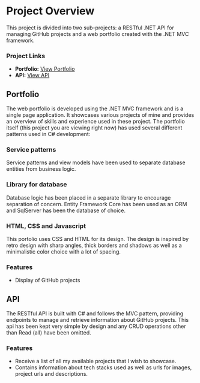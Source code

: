 # Project Overview

This project is divided into two sub-projects: a RESTful .NET API for managing GitHub projects and a web portfolio created with the .NET MVC framework.

### Project Links
- **Portfolio:** [View Portfolio](https://kimmo-project-2.azurewebsites.net/)
- **API:** [View API](https://kimmo-github-api.azurewebsites.net/)

## Portfolio
The web portfolio is developed using the .NET MVC framework and is a single page application. It showcases various projects of mine and provides an overview of skills and experience used in these project. 
The portfolio itself (this project you are viewing right now) has used several different patterns used in C# development:

### Service patterns
Service patterns and view models have been used to separate database entities from business logic.

### Library for database
Database logic has been placed in a separate library to encourage separation of concern. Entity Framework Core has been used as an ORM and SqlServer has been the database of choice.

### HTML, CSS and Javascript
This portolio uses CSS and HTML for its design. The design is inspired by retro design with sharp angles, thick borders and shadows as well as a minimalistic color choice with a lot of spacing.

### Features
- Display of GitHub projects

## API
The RESTful API is built with C# and follows the MVC pattern, providing endpoints to manage and retrieve information about GitHub projects. This api has been kept very simple by design and any CRUD operations other than Read (all) have been omitted.

### Features
- Receive a list of all my available projects that I wish to showcase.
- Contains information about tech stacks used as well as urls for images, project urls and descriptions.
